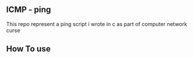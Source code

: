 ## ICMP - ping 

This repo represent a ping script i wrote in c as part of computer network curse

## How To use
